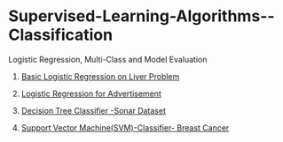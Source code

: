 # Supervised-Learning-Algorithms--Classification

Logistic Regression, Multi-Class and Model Evaluation

1. [Basic Logistic Regression on Liver Problem](https://github.com/jcdumlao14/Supervised-Learning-Algorithms--Classification/blob/main/1_BasicLogisticRegression_.ipynb)

2. [Logistic Regression for Advertisement](https://github.com/jcdumlao14/Supervised-Learning-Algorithms--Classification/blob/main/2_LogisticRegAdvertisement.ipynb)
 
3. [Decision Tree Classifier -Sonar Dataset](https://github.com/jcdumlao14/Supervised-Learning-Algorithms--Classification/blob/main/3_Supervised_Algorithms_Classification_DecisionTreeClassifier_Exercise.ipynb)

4. [Support Vector Machine(SVM)-Classifier- Breast Cancer](https://github.com/jcdumlao14/Supervised-Learning-Algorithms--Classification/blob/main/4_SupportVectorMachine_BreastCancer.ipynb)
##
